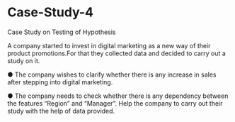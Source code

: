 # Case-Study-4
Case Study on Testing of Hypothesis

A company started to invest in digital marketing as a new way of their product promotions.For that they collected data and decided to carry out a study on it.

   ● The company wishes to clarify whether there is any increase in sales after stepping into digital marketing.

   ● The company needs to check whether there is any dependency between the features “Region” and “Manager”.
   Help the company to carry out their study with the help of data provided. 

